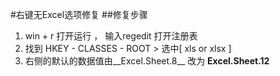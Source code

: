 #右键无Excel选项修复
##修复步骤
1. win + r 打开运行 ， 输入regedit 打开注册表
2. 找到 HKEY - CLASSES - ROOT > 选中[ xls or xlsx ] 
3. 右侧的默认的数据值由__Excel.Sheet.8__ 改为 __Excel.Sheet.12__